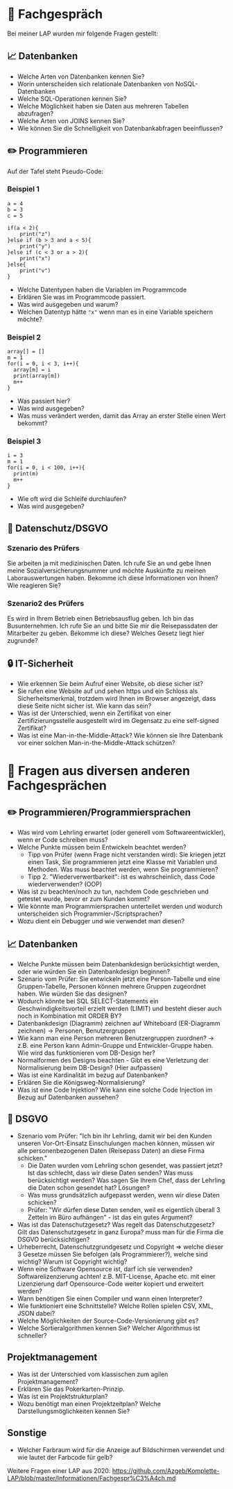 # :speech_balloon: Fachgespräch

Bei meiner LAP wurden mir folgende Fragen gestellt:

## :chart_with_upwards_trend: Datenbanken

- Welche Arten von Datenbanken kennen Sie?
- Worin unterscheiden sich relationale Datenbanken von NoSQL-Datenbanken
- Welche SQL-Operationen kennen Sie?
- Welche Möglichkeit haben sie Daten aus mehreren Tabellen abzufragen?
- Welche Arten von JOINS kennen Sie?
- Wie können Sie die Schnelligkeit von Datenbankabfragen beeinflussen?

## :pencil2: Programmieren

Auf der Tafel steht Pseudo-Code:

### Beispiel 1

```
a = 4
b = 3
c = 5

if(a < 2){
    print("z")
}else if (b > 3 and a < 5){
    print("y")
}else if (c < 3 or a > 2){
    print("x")
}else{
    print("v")
}
```

- Welche Datentypen haben die Variablen im Programmcode
- Erklären Sie was im Programmcode passiert. 
- Was wird ausgegeben und warum?
- Welchen Datentyp hätte ```"x"``` wenn man es in eine Variable speichern möchte?


### Beispiel 2

```
array[] = []
m = 1
for(i = 0, i < 3, i++){
  array[m] = i
  print(array[m])
  m++
}
```

- Was passiert hier?
- Was wird ausgegeben?
- Was muss verändert werden, damit das Array an erster Stelle einen Wert bekommt?

### Beispiel 3

```
i = 3
m = 1
for(i = 0, i < 100, i++){
  print(m)
  m++
}
```

- Wie oft wird die Schleife durchlaufen?
- Was wird ausgegeben?


## :page_with_curl: Datenschutz/DSGVO

### Szenario des Prüfers
Sie arbeiten ja mit medizinischen Daten. 
Ich rufe Sie an und gebe Ihnen meine Sozialversicherungsnummer und möchte Auskünfte zu meinen Laborauswertungen haben. 
Bekomme ich diese Informationen von Ihnen? Wie reagieren Sie?

### Szenario2 des Prüfers
Es wird in Ihrem Betrieb einen Betriebsausflug geben. Ich bin das Busunternehmen. Ich rufe Sie an und bitte Sie mir die Reisepassdaten der Mitarbeiter zu geben.
Bekomme ich diese? Welches Gesetz liegt hier zugrunde?

## :lock: IT-Sicherheit
- Wie erkennen Sie beim Aufruf einer Website, ob diese sicher ist?
- Sie rufen eine Website auf und sehen https und ein Schloss als Sicherheitsmerkmal, trotzdem wird Ihnen im Browser angezeigt, dass diese Seite nicht sicher ist. Wie kann das sein?
- Was ist der Unterschied, wenn ein Zertifikat von einer Zertifizierungsstelle ausgestellt wird im Gegensatz zu eine self-signed Zertifikat?
- Was ist eine Man-in-the-Middle-Attack? Wie können sie Ihre Datenbank vor einer solchen Man-in-the-Middle-Attack schützen?


# :speech_balloon: Fragen aus diversen anderen Fachgesprächen

## :pencil2: Programmieren/Programmiersprachen
- Was wird vom Lehrling erwartet (oder generell vom Softwareentwickler), wenn er Code schreiben muss?
- Welche Punkte müssen beim Entwickeln beachtet werden?
  - Tipp von Prüfer (wenn Frage nicht verstanden wird): Sie kriegen jetzt einen Task, Sie programmieren jetzt eine Klasse mit Variablen und Methoden. Was muss beachtet werden, wenn Sie programmieren?
  - Tipp 2. "Wiederverwertbarkeit": ist es wahrscheinlich, dass Code wiederverwenden? (OOP)
- Was ist zu beachten/noch zu tun, nachdem Code geschrieben und getestet wurde, bevor er zum Kunden kommt?
- Wie könnte man Programmiersprachen unterteilet werden und wodurch unterscheiden sich Programmier-/Scriptsprachen?
- Wozu dient ein Debugger und wie verwendet man diesen?

## :chart_with_upwards_trend: Datenbanken
- Welche Punkte müssen beim Datenbankdesign berücksichtigt werden, oder wie würden Sie ein Datenbankdesign beginnen?
- Szenario vom Prüfer: Sie entwickeln jetzt eine Person-Tabelle und eine Gruppen-Tabelle, Personen können mehrere Gruppen zugeordnet haben. Wie würden Sie das designen?
- Wodurch könnte bei SQL SELECT-Statements ein Geschwindigkeitsvorteil erzielt werden (LIMIT) und besteht dieser auch noch in Kombination mit ORDER BY?
- Datenbankdesign (Diagramm) zeichnen auf Whiteboard (ER-Diagramm zeichnen) -> Personen, Benutzergruppen
- Wie kann man eine Person mehreren Benutzergruppen zuordnen? -> z.B. eine Person kann Admin-Gruppe und Entwickler-Gruppe haben. Wie wird das funktionieren vom DB-Design her?
- Normalformen des Designs beachten - Gibt es eine Verletzung der Normalisierung beim DB-Design? (Hier aufpassen)
- Was ist eine Kardinalität im bezug auf Datenbanken?
- Erklären Sie die Königsweg-Normalisierung?
- Was ist eine Code Injektion? Wie kann eine solche Code Injection im Bezug auf Datenbanken aussehen?

## :page_with_curl: DSGVO
- Szenario vom Prüfer: "Ich bin ihr Lehrling, damit wir bei den Kunden unseren Vor-Ort-Einsatz Einschulungen machen können, müssen wir alle personenbezogenen Daten (Reisepass Daten) an diese Firma schicken."
  - Die Daten wurden vom Lehrling schon gesendet, was passiert jetzt? Ist das schlecht, dass wir diese Daten senden? Was muss berücksichtigt werden? Was sagen Sie Ihrem Chef, dass der Lehrling die Daten schon gesendet hat? Lösungen?
  - Was muss grundsätzlich aufgepasst werden, wenn wir diese Daten schicken?
  - Prüfer: "Wir dürfen diese Daten senden, weil es eigentlich überall 3 Zetteln im Büro aufhängen" - ist das ein gutes Argument?
- Was ist das Datenschutzgesetz? Was regelt das Datenschutzgesetz? Gilt das Datenschutzgesetz in ganz Europa? muss man für die Firma die DSGVO berücksichtigen?
- Urheberrecht, Datenschutzgrundgesetz und Copyright => welche dieser 3 Gesetze müssen Sie befolgen (als Programmierer?), welche sind wichtig? Warum ist Copyright wichtig?
- Wenn eine Software Opensource ist, darf ich sie verwenden? Softwarelizenzierung achten!  z.B. MIT-License, Apache etc. mit einer Lizenzierung darf Opensource-Code weiter kopiert und erweitert werden?
- Wann benötigen Sie einen Compiler und wann einen Interpreter?
- Wie funktioniert eine Schnittstelle? Welche Rollen spielen CSV, XML, JSON dabei?
- Welche Möglichkeiten der Source-Code-Versionierung gibt es?
- Welche Sortieralgorithmen kennen Sie? Welcher Algorithmus ist schneller?

## Projektmanagement
- Was ist der Unterschied vom klassischen zum agilen Projektmanagement?
- Erklären Sie das Pokerkarten-Prinzip.
- Was ist ein Projektstrukturplan?
- Wozu benötigt man einen Projektzeitplan? Welche Darstellungsmöglichkeiten kennen Sie?

## Sonstige
- Welcher Farbraum wird für die Anzeige auf Bildschirmen verwendet und wie lautet der Farbcode für gelb?

Weitere Fragen einer LAP aus 2020: https://github.com/Azgeb/Komplette-LAP/blob/master/Informationen/Fachgespr%C3%A4ch.md



